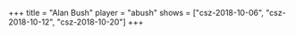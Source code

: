 +++
title = "Alan Bush"
player = "abush"
shows = ["csz-2018-10-06", "csz-2018-10-12", "csz-2018-10-20"]
+++
